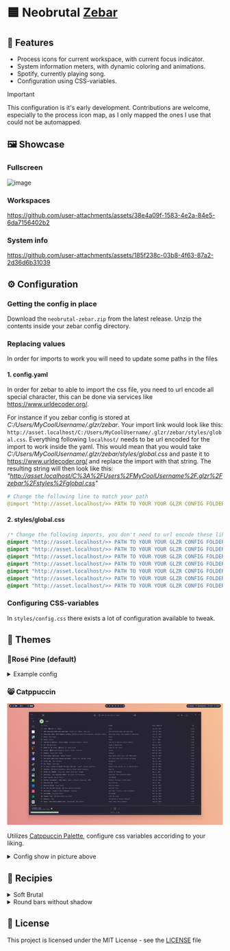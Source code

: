 # 🟦 Neobrutal [Zebar](https://github.com/glzr-io/zebar)  

## 🚀 Features

- Process icons for current workspace, with current focus indicator.
- System information meters, with dynamic coloring and animations.
- Spotify, currently playing song.
- Configuration using CSS-variables.

> [!IMPORTANT]
>
> This configuration is it's early development. Contributions are
> welcome, especially to the process icon map, as I only mapped the ones I use
> that could not be automapped.

## 🖼️ Showcase

### Fullscreen

![image](https://github.com/adriankarlen/neobrutal-zebar/blob/main/misc/fullscreen.png)
### Workspaces

https://github.com/user-attachments/assets/38e4a09f-1583-4e2a-84e5-6da7156402b2

### System info

https://github.com/user-attachments/assets/185f238c-03b8-4f63-87a2-2d36d6b31039

## ⚙️ Configuration

### Getting the config in place

Download the `neobrutal-zebar.zip` from the latest release. Unzip the contents
inside your zebar config directory.

### Replacing values

In order for imports to work you will need to update some paths in the files

#### 1. config.yaml

In order for zebar to able to import the css file, you need to url encode all
special character, this can be done via services like https://www.urldecoder.org/.

For instance if you zebar config is stored at
_C:/Users/MyCoolUsername/.glzr/zebar_. Your import link would look like this:
`http://asset.localhost/C:/Users/MyCoolUsername/.glzr/zebar/styles/global.css`.
Everything following `localhost/` needs to be url encoded for the import to work
inside the yaml. This would mean that you would take _C:/Users/MyCoolUsername/.glzr/zebar/styles/global.css_
and paste it to https://www.urldecoder.org/ and replace the import with that string.
The resulting string will then look like this: _"http://asset.localhost/C%3A%2FUsers%2FMyCoolUsername%2F.glzr%2Fzebar%2Fstyles%2Fglobal.css"_

```yaml
# Change the following line to match your path
@import "http://asset.localhost/>> PATH TO YOUR YOUR GLZR CONFIG FOLDER<<.glzr%2Fzebar%2Fstyles%2Fglobal.css";
```

#### 2. styles/global.css 

```css
/* Change the following imports, you don't need to url encode these like in config.yaml */
@import "http://asset.localhost/>> PATH TO YOUR YOUR GLZR CONFIG FOLDER<</.glzr/zebar/styles/themes/rose-pine.css";
@import "http://asset.localhost/>> PATH TO YOUR YOUR GLZR CONFIG FOLDER<</.glzr/zebar/styles/config.css";
@import "http://asset.localhost/>> PATH TO YOUR YOUR GLZR CONFIG FOLDER<</.glzr/zebar/styles/animations.css";
@import "http://asset.localhost/>> PATH TO YOUR YOUR GLZR CONFIG FOLDER<</.glzr/zebar/styles/bar.css";
@import "http://asset.localhost/>> PATH TO YOUR YOUR GLZR CONFIG FOLDER<</.glzr/zebar/styles/group-left.css";
@import "http://asset.localhost/>> PATH TO YOUR YOUR GLZR CONFIG FOLDER<</.glzr/zebar/styles/group-center.css";
@import "http://asset.localhost/>> PATH TO YOUR YOUR GLZR CONFIG FOLDER<</.glzr/zebar/styles/group-right.css";
```

### Configuring CSS-variables

In `styles/config.css` there exists a lot of configuration available to tweak.

## 🎨 Themes

### 🌷Rosé Pine (default)
<details>
<summary>Example config</summary>

##### config.css
```css
/* colors */
--text: var(--rp-text);
--bg: var(--rp-overlay);
--border: var(--rp-highlight-low);
--shadow: var(--rp-highlight-low);
--icon: var(--rp-love);
--memory: var(--rp-iris);
--cpu: var(--rp-rose);
--cpu-high-usage: var(--rp-love);
--battery-good: var(--rp-pine);
--battery-mid: var(--rp-gold);
--battery-low: var(--rp-love);
--focused-process: var(--rp-text);
--process: var(--rp-muted);
--displayed: var(--rp-text);
--ws-1: var(--rp-gold);
--ws-2: var(--rp-love);
--ws-3: var(--rp-pine);
--ws-4: var(--rp-foam);
--ws-5: var(--rp-iris);
--tiling-direction: var(--rp-rose);
--not-playing: var(--rp-love);
--now-playing: var(--rp-pine);
--network: var(--rp-text);
--weather: var(--rp-text);
```

</details>

### 😸 Catppuccin
<img src="https://github.com/adriankarlen/neobrutal-zebar/blob/main/misc/catppuccin.png" />

Utilizes [Catppuccin Palette](https://github.com/catppuccin/palette/blob/main/docs/css.md), configure css variables accoriding to your liking.

<details>
<summary>Config show in picture above</summary>

##### config.css
```css
/* border */
--border-size: 2px;
--radius: 9999px;

/* shadow */
--shadow-size-bar: 0px;
--shadow-size-button: 0px;

/* colors */
--text: var(--ctp-mocha-text);
--bg: var(--ctp-mocha-surface0);
--border: var(--ctp-mocha-crust);
--border-button: var(--ctp-mocha-crust);
--shadow: var(--ctp-mocha-mantle);
--icon: var(--ctp-mocha-red);
--memory: var(--ctp-mocha-mauve);
--cpu: var(--ctp-mocha-pink);
--cpu-high-usage: var(--ctp-mocha-red);
--battery-good: var(--ctp-mocha-green);
--battery-mid: var(--ctp-mocha-peach);
--battery-low: var(--ctp-mocha-red);
--focused-process: var(--ctp-mocha-text);
--process: var(--ctp-mocha-surface2);
--displayed: var(--ctp-mocha-text);
--ws-1: var(--ctp-mocha-peach);
--ws-2: var(--ctp-mocha-red);
--ws-3: var(--ctp-mocha-green);
--ws-4: var(--ctp-mocha-blue);
--ws-5: var(--ctp-mocha-mauve);
--tiling-direction: var(--ctp-mocha-lavender);
--not-playing: var(--ctp-mocha-red);
--now-playing: var(--ctp-mocha-green);
--network: var(--ctp-mocha-text);
--weather: var(--ctp-mocha-text);
```

##### config.yaml
```html
<!-- replace this line -->
<i class="ti ti-heart-filled"></i>
<!-- with this line -->
<i class="ti ti-cat"></i>
```
</details>

## 🍳 Recipies

<details>
<summary>Soft Brutal</summary>

```css
--radius: 9999px;
```

<img src="https://github.com/adriankarlen/neobrutal-zebar/blob/main/misc/brutal-soft.png" />
</details>
<details>
<summary>Round bars without shadow</summary>

```css
--border-size: 1px;
--radius: 9999px;
--shadow-size-bar: 0px;
--shadow-size-button: 0px;
```

<img src="https://github.com/adriankarlen/neobrutal-zebar/blob/main/misc/non-brutal.png" />
</details>

## 📜 License

This project is licensed under the MIT License - see the
[LICENSE](https://github.com/adriankarlen/neobrutal-zebar/blob/main/LICENSE) file
